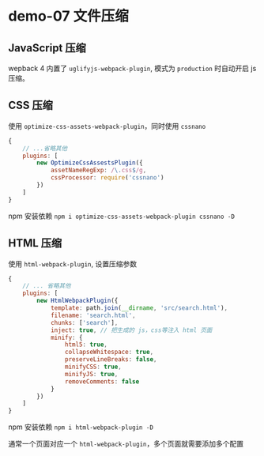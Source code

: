 # demo-07 文件压缩

## JavaScript 压缩

wepback 4 内置了 `uglifyjs-webpack-plugin`, 模式为 `production` 时自动开启 js 压缩。

## CSS 压缩
使用 `optimize-css-assets-webpack-plugin`，同时使用 `cssnano`
```javascript
{
    // ...省略其他
    plugins: [
        new OptimizeCssAssestsPlugin({
            assetNameRegExp: /\.css$/g,
            cssProcessor: require('cssnano')
        })
    ]
}
```
npm 安装依赖 `npm i optimize-css-assets-webpack-plugin cssnano -D`

## HTML 压缩
使用 `html-webpack-plugin`, 设置压缩参数
```javascript
{
    // ... 省略其他
    plugins: [
        new HtmlWebpackPlugin({
            template: path.join(__dirname, 'src/search.html'),
            filename: 'search.html',
            chunks: ['search'],
            inject: true, // 把生成的 js，css等注入 html 页面
            minify: {
                html5: true,
                collapseWhitespace: true,
                preserveLineBreaks: false,
                minifyCSS: true,
                minifyJS: true,
                removeComments: false
            }
        })
    ]
}
```
npm 安装依赖 `npm i html-webpack-plugin -D`

通常一个页面对应一个 `html-webpack-plugin`，多个页面就需要添加多个配置
